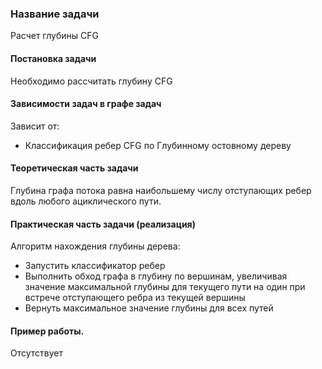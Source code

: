 ### Название задачи
Расчет глубины CFG
#### Постановка задачи
Необходимо рассчитать глубину CFG
#### Зависимости задач в графе задач
Зависит от:
* Классификация ребер CFG по Глубинному остовному дереву

#### Теоретическая часть задачи
Глубина графа потока равна наибольшему числу отступающих ребер вдоль любого ациклического пути.

#### Практическая часть задачи (реализация)
Алгоритм нахождения глубины дерева:
* Запустить классификатор ребер
* Выполнить обход графа в глубину по вершинам, увеличивая значение максимальной глубины для текущего пути на один при встрече отступающего ребра из текущей вершины
* Вернуть максимальное значение глубины для всех путей

#### Пример работы.
Отсутствует